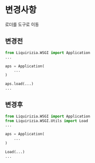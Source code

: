 # 변경사항

로더를 도구로 이동

## 변경전

```python
from Liquirizia.WSGI import Application
...

aps = Application(
	...
)

aps.load(...)
...
```

## 변경후

```python
from Liquirizia.WSGI import Application
from Liquirizia.WSGI.Utils import Load
...

aps = Application(
	...
)

Load(...)
...
```
